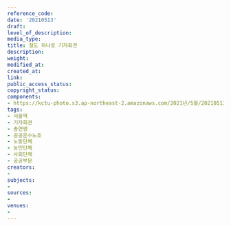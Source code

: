 ```yaml
---
reference_code: 
date: '20210513'
draft: 
level_of_description: 
media_type: 
title: 철도 하나로 기자회견
description: 
weight: 
modified_at: 
created_at: 
link: 
public_access_status: 
copyright_status: 
components:
- https://kctu-photo.s3.ap-northeast-2.amazonaws.com/2021년/5월/20210513-철도+하나로+기자회견_서울역_기자회견_총연맹_공공운수노조_노동단체_농민단체_사회단체_공공부문/403193_56897_368.jpg
tags:
- 서울역
- 기자회견
- 총연맹
- 공공운수노조
- 노동단체
- 농민단체
- 사회단체
- 공공부문
creators:
- 
subjects:
- 
sources:
- 
venues:
- 
---
```

